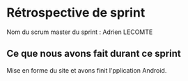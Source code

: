 # Rétrospective de sprint

Nom du scrum master du sprint : Adrien LECOMTE

## Ce que nous avons fait durant ce sprint
Mise en forme du site et avons finit l'pplication Android.

